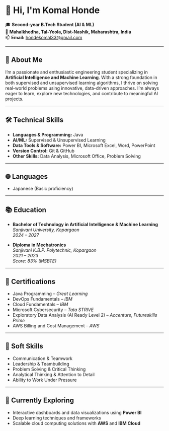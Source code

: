 # 👋 Hi, I'm Komal Honde

🎓 **Second-year B.Tech Student (AI & ML)**  
📍 **Mahalkhedha, Tal-Yeola, Dist-Nashik, Maharashtra, India**  
📫 **Email:** hondekomal33@gmail.com  

---

## 🧠 About Me

I’m a passionate and enthusiastic engineering student specializing in **Artificial Intelligence and Machine Learning**. With a strong foundation in both supervised and unsupervised learning algorithms, I thrive on solving real-world problems using innovative, data-driven approaches. I’m always eager to learn, explore new technologies, and contribute to meaningful AI projects.

---

## 🛠️ Technical Skills

- **Languages & Programming:** Java  
- **AI/ML:** Supervised & Unsupervised Learning  
- **Data Tools & Software:** Power BI, Microsoft Excel, Word, PowerPoint  
- **Version Control:** Git & GitHub  
- **Other Skills:** Data Analysis, Microsoft Office, Problem Solving  

---

## 🌐 Languages

- Japanese (Basic proficiency)

---

## 📚 Education

- **Bachelor of Technology in Artificial Intelligence & Machine Learning**  
  *Sanjivani University, Kopargaon*  
  *2024 – 2027*

- **Diploma in Mechatronics**  
  *Sanjivani K.B.P. Polytechnic, Kopargaon*  
  *2021 – 2023*  
  *Score: 83% (MSBTE)*

---

## 💼 Certifications

- Java Programming – *Great Learning*  
- DevOps Fundamentals – *IBM*  
- Cloud Fundamentals – *IBM*  
- Microsoft Cybersecurity – *Tata STRIVE*  
- Exploratory Data Analysis (AI Ready Level 2) – *Accenture, Futureskills Prime*  
- AWS Billing and Cost Management – *AWS*

---

## 🤝 Soft Skills

- Communication & Teamwork  
- Leadership & Teambuilding  
- Problem Solving & Critical Thinking  
- Analytical Thinking & Attention to Detail  
- Ability to Work Under Pressure  

---

## 🚀 Currently Exploring

- Interactive dashboards and data visualizations using **Power BI**  
- Deep learning techniques and frameworks  
- Scalable cloud computing solutions with **AWS** and **IBM Cloud**

